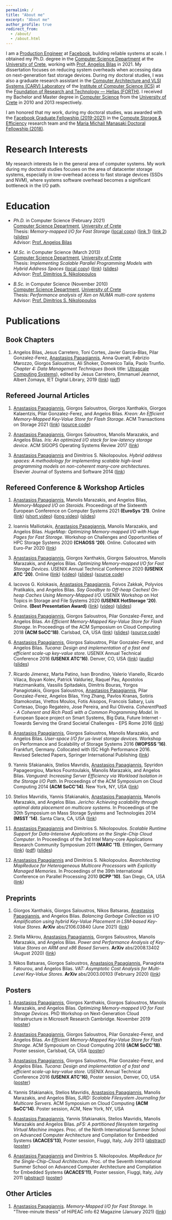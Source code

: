 ```yaml
---
permalink: /
title: "About me"
excerpt: "About me"
author_profile: true
redirect_from: 
  - /about/
  - /about.html
---
```


I am a [Production Engineer](https://engineering.fb.com/category/production-engineering/) at [Facebook](https://about.facebook.com/), building reliable systems at scale. I obtained my Ph.D. degree in the [Computer Science Department](https://www.csd.uoc.gr/CSD/index.jsp?lang=en) at the [University of Crete](https://en.uoc.gr/), working with [Prof. Angelos Bilas](http://users.ics.forth.gr/~bilas/) in 2021. My dissertation focuses on reducing system overheads when accessing data on next-generation fast storage devices. During my doctoral studies, I was also a graduate research assistant in the [Computer Architecture and VLSI Systems (CARV) Laboratory](https://www.ics.forth.gr/carv/) of the [Institute of Computer Science (ICS)](https://www.ics.forth.gr/) at the [Foundation of Research and Technology — Hellas (FORTH)](https://www.forth.gr/). I received my Bachelor and Master degree in [Computer Science](https://www.csd.uoc.gr/CSD/index.jsp?lang=en) from the [University of Crete](https://en.uoc.gr/) in 2010 and 2013 respectively. 

I am honored that my work, during my doctoral studies, was awarded with the [Facebook Graduate Fellowship (2019-2021)](https://research.fb.com/announcing-the-2019-facebook-fellows-and-emerging-scholars/) in the [Compute Storage & Efficiency](https://research.fb.com/fellows/papagiannis-anastasios/) research team and the [Maria Michail Manasaki Doctoral Fellowship (2018)](https://www.csd.uoc.gr/CSD/index.jsp?custom=manasakis&lang=en).

Research Interests
======
My research interests lie in the general area of computer systems. My  work during my doctoral studies focuses on the area of datacenter storage systems, especially in low-overhead access to fast storage devices (SSDs and NVM), where systems software overhead becomes a significant bottleneck in the I/O path. 

<!-- My recent work includes the design and implementation of key-value stores and the use of memory-mapped I/O for fast storage devices to improve processing density and infrastructure efficiency by reducing the number of CPU cycles required per operation. This work also incudes the optimization of memory-mapped I/O path inside the Linux kernel. -->

Education
======
* *Ph.D.* in Computer Science (February 2021)  <br />
 [Computer Science Department](https://www.csd.uoc.gr/CSD/index.jsp?lang=en), [University of Crete](https://en.uoc.gr/) <br />
 Thesis: *Memory-mapped I/O for Fast Storage* ([local copy](https://tpapagian.github.io/files/apapag_phd_thesis.pdf)) ([link 1](https://www.didaktorika.gr/eadd/handle/10442/49334?locale=en)) ([link 2](https://elocus.lib.uoc.gr/dlib/d/a/d/metadata-dlib-1615972815-306070-18599.tkl)) ([slides](https://tpapagian.github.io/files/public_phd_defence_apapag.pptx)) <br />
 Advisor: [Prof. Angelos Bilas](http://users.ics.forth.gr/~bilas/)

* *M.Sc.* in Computer Science (March 2013) <br />
 [Computer Science Department](https://www.csd.uoc.gr/CSD/index.jsp?lang=en), [University of Crete](https://en.uoc.gr/) <br />
 Thesis: *Implementing Scalable Parallel Programming Models with Hybrid Address Spaces* ([local copy](https://tpapagian.github.io/files/apapag_msc_thesis.pdf)) ([link](https://elocus.lib.uoc.gr/dlib/1/b/f/metadata-dlib-1364369659-773582-32329.tkl)) ([slides](https://tpapagian.github.io/files/msc_presenation_apapag.pdf)) <br />
 Advisor: [Prof. Dimitrios S. Nikolopoulos](https://www.dsniko.net/)

* *B.Sc.* in Computer Science (November 2010) <br />
 [Computer Science Department](https://www.csd.uoc.gr/CSD/index.jsp?lang=en), [University of Crete](https://en.uoc.gr/) <br />
 Thesis: *Performance analysis of Xen on NUMA multi-core systems* <br />
 Advisor: [Prof. Dimitrios S. Nikolopoulos](https://www.dsniko.net/)

Publications
======

## Book Chapters

1. Angelos Bilas, Jesus Carretero, Toni Cortes, Javier Garcia-Blas, Pilar Gonzalez-Ferez, <u>Anastasios Papagiannis</u>, Anna Queralt, Fabrizio Marozzo, Giorgos Saloustros, Ali Shoker, Domenico Talia, Paolo Trunfio. *Chapter 4: Data Management Techniques* (book title: [Ultrascale Computing Systems](https://digital-library.theiet.org/content/books/pc/pbpc024e)), edited by Jesus Carretero, Emmanuel Jeannot, Albert Zomaya, IET Digital Library, 2019 ([link](https://digital-library.theiet.org/content/books/10.1049/pbpc024e_ch4;jsessionid=8pkhrptt9e7j9.x-iet-live-01)) ([pdf](https://repositorio.inesctec.pt/bitstream/123456789/11803/1/P-00S-7RQ.pdf))

## Refereed Journal Articles

1. <u>Anastasios Papagiannis</u>, Giorgos Saloustros, Giorgos Xanthakis, Giorgos Kalaentzis, Pilar Gonzalez-Ferez, and Angelos Bilas. *Kreon: An Efficient Memory-Mapped Key-Value Store for Flash Storage*. ACM Transactions on Storage 2021 ([link](https://dl.acm.org/doi/abs/10.1145/3418414)) ([source code](https://github.com/CARV-ICS-FORTH/kreon))

2. <u>Anastasios Papagiannis</u>, Giorgos Saloustros, Manolis Marazakis, and Angelos Bilas. *Iris: An optimized I/O stack for low-latency storage device*. ACM SIGOPS Operating Systems Review 2017 ([link](https://dl.acm.org/doi/abs/10.1145/3041710.3041713))

3. <u>Anastasios Papagiannis</u> and Dimitrios S. Nikolopoulos. *Hybrid address spaces: A methodology for implementing scalable high-level programming models on non-coherent many-core architectures*. Elsevier Journal of Systems and Software 2014 ([link](https://www.sciencedirect.com/science/article/abs/pii/S0164121214001496))

## Refereed Conference & Workshop Articles

1. <u>Anastasios Papagiannis</u>, Manolis Marazakis, and Angelos Bilas, *Memory-Mapped I/O on Steroids*. Proceedings of the Sixteenth European Conference on Computer Systems 2021 **(EuroSys ’21)**. Online ([link](https://dl.acm.org/doi/abs/10.1145/3447786.3456242)) ([short video](https://youtu.be/mez21waDD4I)) ([long video](https://youtu.be/R1cMKKrCaH4)) ([slides](https://tpapagian.github.io/files/eurosys21_apapag.pptx))

2. Ioannis Malliotakis, <u>Anastasios Papagiannis</u>, Manolis Marazakis, and Angelos Bilas. *HugeMap: Optimizing Memory-mapped I/O with Huge Pages for Fast Storage*. Workshop on Challenges and Opportunities of HPC Storage Systems 2020 **(CHAOSS ‘20)**. Online. Collocated with Euro-Par 2020 ([link](https://link.springer.com/chapter/10.1007/978-3-030-71593-9_27))

3. <u>Anastasios Papagiannis</u>, Giorgos Xanthakis, Giorgos Saloustros, Manolis Marazakis, and Angelos Bilas. *Optimizing Memory-mapped I/O for Fast Storage Devices*. USENIX Annual Technical Conference 2020 **(USENIX ATC ’20)**. Online ([link](https://www.usenix.org/conference/atc20/presentation/papagiannis)) ([video](https://youtu.be/GyzazP6rLME)) ([slides](https://www.usenix.org/system/files/atc20-paper510-slides-papagiannis.pdf)) ([source code](https://github.com/CARV-ICS-FORTH/FastMap)) 

4. Iacovos G. Kolokasis, <u>Anastasios Papagiannis</u>, Foivos Zakkak, Polyvios Pratikakis, and Angelos Bilas. *Say Goodbye to Off-heap Caches! On-heap Caches Using Memory-Mapped I/O*. USENIX Workshop on Hot Topics in Storage and File Systems 2020 **(USENIX HotStorage ’20)**. Online. **(Best Presentation Award)** ([link](https://www.usenix.org/conference/hotstorage20/presentation/kolokasis)) ([video](https://youtu.be/rqpXpTnQxZg)) ([slides](https://www.usenix.org/system/files/hotstorage20-paper17-slides-kolokalis.pdf))

5. <u>Anastasios Papagiannis</u>, Giorgos Saloustros, Pilar Gonzalez-Ferez, and Angelos Bilas. *An Efficient Memory-Mapped Key-Value Store for Flash Storage*. In Proceedings of the ACM Symposium on Cloud Computing 2018 **(ACM SoCC’18)**. Carlsbad, CA, USA ([link](https://dl.acm.org/doi/abs/10.1145/3267809.3267824)) ([slides](https://tpapagian.github.io/files/kreon_talk_socc18_gesalous_13oct.pptx)) ([source code](https://github.com/CARV-ICS-FORTH/kreon))

6. <u>Anastasios Papagiannis</u>, Giorgos Saloustros, Pilar Gonzalez-Ferez, and Angelos Bilas. *Tucana: Design and implementation of a fast and efficient scale-up key-value store*. USENIX Annual Technical Conference 2016 **(USENIX ATC’16)**. Denver, CO, USA ([link](https://www.usenix.org/conference/atc16/technical-sessions/presentation/papagiannis)) ([audio](https://2459d6dc103cb5933875-c0245c5c937c5dedcca3f1764ecc9b2f.ssl.cf2.rackcdn.com/atc16/papagiannis.mp3)) ([slides](https://www.usenix.org/sites/default/files/conference/protected-files/atc16_slides_papagiannis.pdf))

7. Ricardo Jimenez, Marta Patino, Ivan Brondino, Valerio Vianello, Ricardo Vilaca, Boyan Kolev, Patrick Valduriez, Raquel Pau, Apostolos Hatzimanikatis, Vassilis Spitadakis, Dimitris Bouras, Yorgos Panagiotakis, Giorgos Saloustros, <u>Anastasios Papagiannis</u>, Pilar Gonzalez-Ferez, Angelos Bilas, Ying Zhang, Pavlos Kranas, Sotiris Stamokostas, Vrettos Moulos, Fotis Aisopos, Francois Sabary, Luis Cortesao, Diogo Regateiro, Jose Pereira, and Rui Oliveira. *CoherentPaaS - A Coherent and Rich PaaS with a Common Programming Model*. In European Space project on Smart Systems, Big Data, Future Internet - Towards Serving the Grand Societal Challenges - EPS Rome 2016 ([link](https://www.scitepress.org/Link.aspx?doi=10.5220/0007902800270049))

8. <u>Anastasios Papagiannis</u>, Giorgos Saloustros, Manolis Marazakis, and Angelos Bilas. *User-space I/O for μs-level storage devices*. Workshop on Performance and Scalability of Storage Systems 2016 **(WOPSSS ’16)**. Frankfurt, Germany. Collocated with ISC High Performance 2016. Revised Selected Papers, Springer International Publishing ([link](https://link.springer.com/chapter/10.1007/978-3-319-46079-6_44))

9. Yannis Sfakianakis, Stelios Mavridis, <u>Anastasios Papagiannis</u>, Spyridon Papageorgiou, Markos Fountoulakis, Manolis Marazakis, and Angelos Bilas. *Vanguard: Increasing Server Efficiency via Workload Isolation in the Storage I/O Path*. In Proceedings of the ACM Symposium on Cloud Computing 2014 **(ACM SoCC’14)**. New York, NY, USA ([link](https://dl.acm.org/doi/abs/10.1145/2670979.2670998))

10. Stelios Mavridis, Yannis Sfakianakis, <u>Anastasios Papagiannis</u>, Manolis Marazakis, and Angelos Bilas. *Jericho: Achieving scalability through optimal data placement on multicore systems*. In Proceedings of the 30th Symposium on Mass Storage Systems and Technologies 2014 **(MSST ’14)**. Santa Clara, CA, USA ([link](https://ieeexplore.ieee.org/abstract/document/6855538))

11. <u>Anastasios Papagiannis</u> and Dimitrios S. Nikolopoulos. *Scalable Runtime Support for Data-Intensive Applications on the Single-Chip Cloud Computer*. In Proceedings of the 3rd Intel Many-core Applications Research Community Symposium 2011 **(MARC ’11)**. Ettlingen, Germany ([link](https://books.google.co.uk/books?hl=el&lr=&id=vBg-VbSbsz0C&oi=fnd&pg=PA25&ots=HRTTi92n40&sig=h5-PfM7URkSgGqCp4pzKNB-sW_4&redir_esc=y#v=onepage&q&f=false)) ([pdf](https://tpapagian.github.io/files/paper_marc.pdf)) ([slides](https://tpapagian.github.io/files/pres_marc.pdf))

12. <u>Anastasios Papagiannis</u> and Dimitrios S. Nikolopoulos. *Rearchitecting MapReduce for Heterogeneous Multicore Processors with Explicitly Managed Memories*. In Proceedings of the 39th International Conference on Parallel Processing 2010 **(ICPP ’10)**. San Diego, CA, USA ([link](https://ieeexplore.ieee.org/abstract/document/5599156))

## Preprints

1. Giorgos Xanthakis, Giorgos Saloustros, Nikos Batsaras, <u>Anastasios Papagiannis</u>, and Angelos Bilas. *Balancing Garbage Collection vs I/O Amplification using hybrid Key-Value Placement in LSM-based Key-Value Stores*. **ArXiv** abs/2106.03840 (June 2021) ([link](https://arxiv.org/abs/2106.03840))

2. Stella Mikrou, <u>Anastasios Papagiannis</u>, Giorgos Saloustros, Manolis Marazakis, and Angelos Bilas. *Power and Performance Analysis of Key-Value Stores on ARM and x86 Based Servers*. **ArXiv** abs/2008.13402 (August 2020) ([link](https://arxiv.org/abs/2008.13402))

3. Nikos Batsaras, Giorgos Saloustros, <u>Anastasios Papagiannis</u>, Panagiota Fatourou, and Angelos Bilas. *VAT: Asymptotic Cost Analysis for Multi-Level Key-Value Stores*. **ArXiv** abs/2003.00103 (February 2020) ([link](https://arxiv.org/abs/2003.00103))

## Posters

1. <u>Anastasios Papagiannis</u>, Giorgos Xanthakis, Giorgos Saloustros, Manolis Marazakis, and Angelos Bilas. *Optimizing Memory-mapped I/O for Fast Storage Devices*. PhD Workshop on Next-Generation Cloud Infrastructure in Microsoft Research Cambridge. November 2019 ([poster](https://tpapagian.github.io/files/fastmap_msr_phd_a1.pdf))

2. <u>Anastasios Papagiannis</u>, Giorgos Saloustros, Pilar Gonzalez-Ferez, and Angelos Bilas. *An Efficient Memory-Mapped Key-Value Store for Flash Storage*. ACM Symposium on Cloud Computing 2018 **(ACM SoCC’18)**. Poster session, Carlsbad, CA, USA ([poster](https://tpapagian.github.io/files/kreon_poster_socc18_7oct18.pdf))

3. <u>Anastasios Papagiannis</u>, Giorgos Saloustros, Pilar Gonzalez-Ferez, and Angelos Bilas. *Tucana: Design and implementation of a fast and efficient scale-up key-value store*. USENIX Annual Technical Conference 2016 **(USENIX ATC’16)**, Poster session, Denver, CO, USA ([poster](https://tpapagian.github.io/files/tucana_poster_atc16_16jun16.pdf))

4. Yannis Sfakianakis, Stelios Mavridis, <u>Anastasios Papagiannis</u>, Manolis Marazakis, and Angelos Bilas, *SJRD: Scalable Filesystem Journaling for Multicore Servers*. ACM Symposium on Cloud Computing **(ACM SoCC’14)**. Poster session, ACM, New York, NY, USA

5. <u>Anastasios Papagiannis</u>, Yannis Sfakianakis, Stelios Mavridis, Manolis Marazakis and Angelos Bilas. *pFS: A partitioned filesystem targeting Virtual Machine images*. Proc. of the Ninth International Summer School on Advanced Computer Architecture and Compilation for Embedded Systems **(ACACES’13)**, Poster session, Fiuggi, Italy, July 2013 ([abstract](https://tpapagian.github.io/files/acaces13.pdf)) ([poster](https://tpapagian.github.io/files/apapag_acaces13.pdf))

6. <u>Anastasios Papagiannis</u> and Dimitrios S. Nikolopoulos. *MapReduce for the Single-Chip-Cloud Architecture*. Proc. of the Seventh International Summer School on Advanced Computer Architecture and Compilation for Embedded Systems **(ACACES’11)**, Poster session, Fiuggi, Italy, July 2011 ([abstract](https://tpapagian.github.io/files/acaces11.pdf)) ([poster](https://tpapagian.github.io/files/apapag_acaces11.pdf))

## Other Articles

1. <u>Anastasios Papagiannis</u>. *Memory-Mapped I/O for Fast Storage*. In "Three-minute thesis" of HiPEAC info 62 Magazine (January 2021) ([link](https://www.hipeac.net/magazine/7156/))
